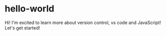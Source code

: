# hello-world

Hi!
I'm excited to learn more about version control, vs code and JavaScript!
Let's get started!
